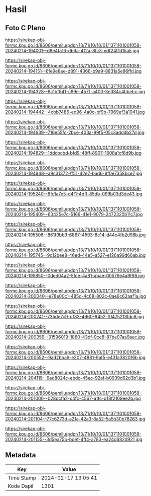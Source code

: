 # Hasil

## Foto C Plano

https://sirekap-obj-formc.kpu.go.id/8606/pemilu/pdpr/13/71/10/10/01/1371101001058-20240214-194001--d8e4fa16-db6a-4f2a-8fc3-edf24f1d15a5.jpg

https://sirekap-obj-formc.kpu.go.id/8606/pemilu/pdpr/13/71/10/10/01/1371101001058-20240214-194151--6fe9e8ee-d891-4366-b9a9-8831a5e86ffd.jpg

https://sirekap-obj-formc.kpu.go.id/8606/pemilu/pdpr/13/71/10/10/01/1371101001058-20240214-194328--8c1bf841-c89e-4571-a400-3e384c4bbebc.jpg

https://sirekap-obj-formc.kpu.go.id/8606/pemilu/pdpr/13/71/10/10/01/1371101001058-20240214-194442--4cbb7486-ed96-4a0c-bf9b-7969ef3a1041.jpg

https://sirekap-obj-formc.kpu.go.id/8606/pemilu/pdpr/13/71/10/10/01/1371101001058-20240214-194639--716e55fc-2bce-403a-99f5-05c3adddb27d.jpg

https://sirekap-obj-formc.kpu.go.id/8606/pemilu/pdpr/13/71/10/10/01/1371101001058-20240214-194829--1ddcbcbd-bfd9-48ff-8907-1608a1cf8d9b.jpg

https://sirekap-obj-formc.kpu.go.id/8606/pemilu/pdpr/13/71/10/10/01/1371101001058-20240214-194948--a9c31372-ff51-42e7-bad6-9f0e7358bce7.jpg

https://sirekap-obj-formc.kpu.go.id/8606/pemilu/pdpr/13/71/10/10/01/1371101001058-20240214-195240--8fc1a7e5-d4f1-4dff-85db-099b03d3de43.jpg

https://sirekap-obj-formc.kpu.go.id/8606/pemilu/pdpr/13/71/10/10/01/1371101001058-20240214-195409--63425e7c-5166-41e1-9079-2472320b11c7.jpg

https://sirekap-obj-formc.kpu.go.id/8606/pemilu/pdpr/13/71/10/10/01/1371101001058-20240214-195506--861f9bb9-6867-4593-8c14-d44c4fb2d98b.jpg

https://sirekap-obj-formc.kpu.go.id/8606/pemilu/pdpr/13/71/10/10/01/1371101001058-20240214-195745--9c12bee8-46ed-44e5-a527-e126a99d66ab.jpg

https://sirekap-obj-formc.kpu.go.id/8606/pemilu/pdpr/13/71/10/10/01/1371101001058-20240214-195850--0ded04a2-5fce-4a81-abae-00579e4a9f98.jpg

https://sirekap-obj-formc.kpu.go.id/8606/pemilu/pdpr/13/71/10/10/01/1371101001058-20240214-200040--e78e00c1-485d-4c68-802c-0ae6c62aaf1a.jpg

https://sirekap-obj-formc.kpu.go.id/8606/pemilu/pdpr/13/71/10/10/01/1371101001058-20240214-200241--735de7c9-df33-4660-9452-f0475213fdc6.jpg

https://sirekap-obj-formc.kpu.go.id/8606/pemilu/pdpr/13/71/10/10/01/1371101001058-20240214-200359--31596019-1860-43df-9ce8-87be07aa9aec.jpg

https://sirekap-obj-formc.kpu.go.id/8606/pemilu/pdpr/13/71/10/10/01/1371101001058-20240214-200552--9ad2bba9-e207-4881-9af5-e431a382016b.jpg

https://sirekap-obj-formc.kpu.go.id/8606/pemilu/pdpr/13/71/10/10/01/1371101001058-20240214-204119--9ad8024c-ebdc-45ec-92af-b0939d62d3b1.jpg

https://sirekap-obj-formc.kpu.go.id/8606/pemilu/pdpr/13/71/10/10/01/1371101001058-20240214-201000--028dcfa2-c4fc-4567-a1fc-d18f2109ee2b.jpg

https://sirekap-obj-formc.kpu.go.id/8606/pemilu/pdpr/13/71/10/10/01/1371101001058-20240214-201104--77c6273d-a21a-42a3-8a52-5a5b30b78263.jpg

https://sirekap-obj-formc.kpu.go.id/8606/pemilu/pdpr/13/71/10/10/01/1371101001058-20240214-201155--3d5ea75b-bdef-4ff4-a783-ea24d682d921.jpg


## Metadata

| Key        | Value               |
| ---------- | ------------------- |
| Time Stamp | 2024-02-17 13:05:41 |
| Kode Dapil | 1301                |



